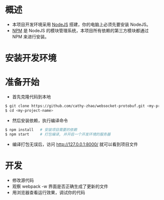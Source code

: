 # 概述

- 本项目开发环境采用 [NodeJS](http://nodejs.org) 搭建，你的电脑上必须先要安装 NodeJS。
- [NPM](https://www.npmjs.org/) 是 NodeJS 的模块管理系统，本项目所有依赖的第三方模块都通过 NPM 来进行安装。

# 安装开发环境


# 准备开始

- 首先克隆代码到本地

```bash
$ git clone https://github.com/cathy-zhao/websocket-protobuf.git <my-project-name>
$ cd <my-project-name>
```

- 然后安装依赖，执行编译命令

```bash
$ npm install   # 安装项目需要的依赖
$ npm start     # 打包编译, 并开启一个开发环境的服务器
```

- 编译打包无误后，访问 http://127.0.0.1:8000/ 就可以看到项目文件

# 开发

- 修改源代码
- 观察 webpack -w 界面是否正确生成了更新的文件
- 用浏览器查看运行效果，调试你的代码


